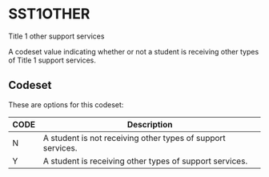 
# SST1OTHER

Title 1 other support services

A codeset value indicating whether or not a student is receiving other types of Title 1 support services.

## Codeset

These are options for this codeset:

| CODE   | Description                                                 |
|--------|-------------------------------------------------------------|
| N      | A student is not receiving other types of support services. |
| Y      | A student is receiving other types of support services.     |

    